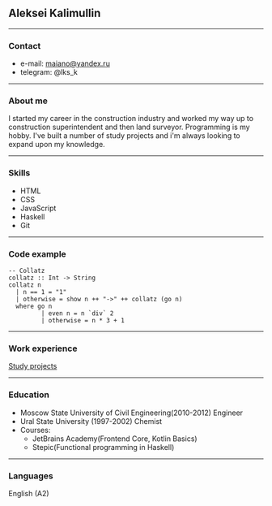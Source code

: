 ## Aleksei Kalimullin

***
### Contact
- e-mail: maiano@yandex.ru
- telegram: @lks_k
***
### About me
I started my career in the construction industry and worked my way up to construction superintendent and then land surveyor.
Programming is my hobby. I've built a number of study projects and i'm always looking to expand upon my knowledge.
***
### Skills
- HTML
- CSS
- JavaScript
- Haskell
- Git
***
### Code example
```
-- Collatz
collatz :: Int -> String
collatz n
  | n == 1 = "1"
  | otherwise = show n ++ "->" ++ collatz (go n)
  where go n
         | even n = n `div` 2
         | otherwise = n * 3 + 1
```
***
### Work experience
[Study projects](https://github.com/maiano "GitHub")
***
### Education
- Moscow State University of Civil Engineering(2010-2012)
  Engineer
- Ural State University (1997-2002)
  Chemist
- Courses:
  - JetBrains Academy(Frontend Core, Kotlin Basics)
  - Stepic(Functional programming in Haskell)
***
### Languages
English (A2)
